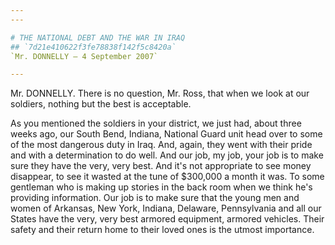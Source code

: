 ```yaml
---
---

# THE NATIONAL DEBT AND THE WAR IN IRAQ
## `7d21e410622f3fe78838f142f5c8420a`
`Mr. DONNELLY — 4 September 2007`

---
```



Mr. DONNELLY. There is no question, Mr. Ross, that when we look at 
our soldiers, nothing but the best is acceptable.

As you mentioned the soldiers in your district, we just had, about 
three weeks ago, our South Bend, Indiana, National Guard unit head over 
to some of the most dangerous duty in Iraq. And, again, they went with 
their pride and with a determination to do well. And our job, my job, 
your job is to make sure they have the very, very best. And it's not 
appropriate to see money disappear, to see it wasted at the tune of 
$300,000 a month it was. To some gentleman who is making up stories in 
the back room when we think he's providing information. Our job is to 
make sure that the young men and women of Arkansas, New York, Indiana, 
Delaware, Pennsylvania and all our States have the very, very best 
armored equipment, armored vehicles. Their safety and their return home 
to their loved ones is the utmost importance.
